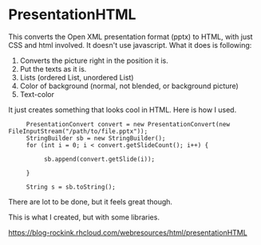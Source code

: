 # PresentationHTML

This converts the Open XML presentation format (pptx) to HTML, with just CSS and html involved. It doesn't use javascript. What it does is following:

  1. Converts the picture right in the position it is.
  2. Put the texts as it is.
  3. Lists (ordered List, unordered List)
  4. Color of background (normal, not blended, or background picture)
  5. Text-color
  

It just creates something that looks cool in HTML. Here is how I used. 


         PresentationConvert convert = new PresentationConvert(new FileInputStream("/path/to/file.pptx"));
         StringBuilder sb = new StringBuilder();
         for (int i = 0; i < convert.getSlideCount(); i++) {
            
              sb.append(convert.getSlide(i));
              
         }
         
         String s = sb.toString();
         
         
         
  There are lot to be done, but it feels great though. 
  
  This is what I created, but with some libraries. 
  
  
  https://blog-rockink.rhcloud.com/webresources/html/presentationHTML
  
  
